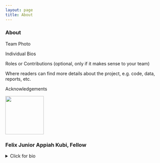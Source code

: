 ```yaml
---
layout: page
title: About
---
```


### About

Team Photo

Individual Bios

Roles or Contributions (optional, only if it makes sense to your team)

Where readers can find more details about the project, e.g. code, data, reports, etc.

Acknowledgements

<img src="https://escience.washington.edu/wp-content/uploads/2024/06/wm_asrm_photos_23_85-1.jpg" width="120" height="120"> 

### **Felix Junior Appiah Kubi, Fellow**

<details>
<summary>Click for bio</summary>

Felix is a dedicated scholar and data scientist with a passion for leveraging statistical methodologies to drive societal advancement. Born in Ghana, Felix earned his undergraduate degree in Statistics from the Kwame Nkrumah University of Science and Technology before pursuing a Master of Philosophy in Statistics at the University of Ghana. Currently a Ph.D. Candidate in Applied Statistics and Research Methods at the University of Northern Colorado, his research focuses on adaptive leveraged causal inference. With practical experience as a Data Scientist and Senior Research Consultant, Felix is equipped with expertise in data analysis, research methodology, and project management. With a deep-rooted passion for data science, Felix’s academic and professional interests lie in applying advanced machine learning techniques and artificial intelligence to address complex societal issues.

</details>
